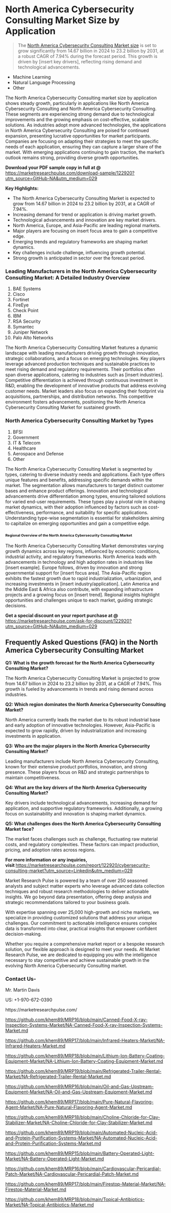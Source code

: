 <h1>North America Cybersecurity Consulting Market&nbsp;Size by Application</h1><blockquote><p>The <a href="https://marketresearchpulse.com/download-sample/122920?utm_source=GitHub-NA&amp;utm_medium=029">North America Cybersecurity Consulting Market size</a> is set to grow significantly from 14.67 billion in 2024 to 23.2 billion by 2031, at a robust CAGR of 7.94% during the forecast period. This growth is driven by [insert key drivers], reflecting rising demand and technological advancements.</p></blockquote><ul><li>Machine Learning<li> Natural Language Processing<li> Other</li></ul><p>The North America Cybersecurity Consulting market size by application shows steady growth, particularly in applications like North America Cybersecurity Consulting and North America Cybersecurity Consulting. These segments are experiencing strong demand due to technological improvements and the growing emphasis on cost-effective, scalable solutions. As industries adopt more advanced technologies, the applications in North America Cybersecurity Consulting are poised for continued expansion, presenting lucrative opportunities for market participants. Companies are focusing on adapting their strategies to meet the specific needs of each application, ensuring they can capture a larger share of the market. With emerging applications continuing to gain traction, the market’s outlook remains strong, providing diverse growth opportunities.</p><p><strong>Download your PDF sample copy in full at @ </strong><a href="https://marketresearchpulse.com/download-sample/122920?utm_source=GitHub-NA&amp;utm_medium=029">https://marketresearchpulse.com/download-sample/122920?utm_source=GitHub-NA&amp;utm_medium=029</a></p><p><strong>Key Highlights: </strong></p><ul><li>The North America Cybersecurity Consulting Market is expected to grow from 14.67 billion in 2024 to 23.2 billion by 2031, at a CAGR of 7.94%.</li><li>Increasing demand for trend or application is driving market growth.</li><li>Technological advancements and innovation are key market drivers.</li><li>North America, Europe, and Asia-Pacific are leading regional markets.</li><li>Major players are focusing on insert focus area to gain a competitive edge.</li><li>Emerging trends and regulatory frameworks are shaping market dynamics.</li><li>Key challenges include challenge, influencing growth potential.</li><li>Strong growth is anticipated in sector over the forecast period.</li></ul><h3>Leading Manufacturers in the North America Cybersecurity Consulting Market: A Detailed Industry Overview</h3><ol><li>BAE Systems</li><li>Cisco</li><li>Fortinet</li><li>FireEye</li><li>Check Point</li><li>IBM</li><li>RSA Security</li><li>Symantec</li><li>Juniper Network</li><li>Palo Alto Networks</li></ol><div class="flex max-w-full flex-col flex-grow"><div class="min-h-8 text-message flex w-full flex-col items-end gap-2 whitespace-normal break-words [.text-message+&amp;]:mt-5" dir="auto" data-message-author-role="assistant" data-message-id="fd8432e4-4910-450d-b182-61b7bfb0a01f" data-message-model-slug="gpt-4o"><div class="flex w-full flex-col gap-1 empty:hidden first:pt-[3px]"><div class="markdown prose w-full break-words dark:prose-invert light"><p>The North America Cybersecurity Consulting Market features a dynamic landscape with leading manufacturers driving growth through innovation, strategic collaborations, and a focus on emerging technologies. Key players leverage advanced production techniques and sustainable practices to meet rising demand and regulatory requirements. Their portfolios often span diverse applications, catering to industries such as [insert industries]. Competitive differentiation is achieved through continuous investment in R&amp;D, enabling the development of innovative products that address evolving customer needs. Market leaders also focus on expanding their footprint via acquisitions, partnerships, and distribution networks. This competitive environment fosters advancements, positioning the North America Cybersecurity Consulting Market for sustained growth.</p></div></div></div></div><h3>North America Cybersecurity Consulting Market by Types</h3><ol><li>BFSI<li> Government<li> IT & Telecom<li> Healthcare<li> Aerospace and Defense<li> Other</li></ol><div class="flex max-w-full flex-col flex-grow"><div class="min-h-8 text-message flex w-full flex-col items-end gap-2 whitespace-normal break-words [.text-message+&amp;]:mt-5" dir="auto" data-message-author-role="assistant" data-message-id="084470be-0bb7-4664-bddf-5156b4f41249" data-message-model-slug="gpt-4o-mini"><div class="flex w-full flex-col gap-1 empty:hidden first:pt-[3px]"><div class="markdown prose w-full break-words dark:prose-invert light"><p>The North America Cybersecurity Consulting Market is segmented by types, catering to diverse industry needs and applications. Each type offers unique features and benefits, addressing specific demands within the market. The segmentation allows manufacturers to target distinct customer bases and enhance product offerings. Innovation and technological advancements drive differentiation among types, ensuring tailored solutions for varied end-user requirements. These types play a pivotal role in shaping market dynamics, with their adoption influenced by factors such as cost-effectiveness, performance, and suitability for specific applications. Understanding type-wise segmentation is essential for stakeholders aiming to capitalize on emerging opportunities and gain a competitive edge.</p></div></div></div></div><h3><span style="font-size: 11px;">Regional Overview of the North America Cybersecurity Consulting Market</span></h3><div class="flex max-w-full flex-col flex-grow"><div class="min-h-8 text-message flex w-full flex-col items-end gap-2 whitespace-normal break-words [.text-message+&amp;]:mt-5" dir="auto" data-message-author-role="assistant" data-message-id="e9038762-ce64-4e30-91c9-9bd413514231" data-message-model-slug="gpt-4o-mini"><div class="flex w-full flex-col gap-1 empty:hidden first:pt-[3px]"><div class="markdown prose w-full break-words dark:prose-invert light"><p>The North America Cybersecurity Consulting Market demonstrates varying growth dynamics across key regions, influenced by economic conditions, industrial activity, and regulatory frameworks. North America leads with advancements in technology and high adoption rates in industries like [insert example]. Europe follows, driven by innovation and strong governmental support for [insert focus area]. The Asia-Pacific region exhibits the fastest growth due to rapid industrialization, urbanization, and increasing investments in [insert industry/application]. Latin America and the Middle East &amp; Africa also contribute, with expanding infrastructure projects and a growing focus on [insert trend]. Regional insights highlight opportunities and challenges unique to each market, guiding strategic decisions.</p></div></div></div></div><p><strong>Get a special discount on your report purchase at @ </strong><a href="https://marketresearchpulse.com/ask-for-discount/122920?utm_source=GitHub-NA&amp;utm_medium=029">https://marketresearchpulse.com/ask-for-discount/122920?utm_source=GitHub-NA&amp;utm_medium=029</a></p><h2>Frequently Asked Questions (FAQ) in the North America Cybersecurity Consulting Market</h2><p><strong>Q1: What is the growth forecast for the North America Cybersecurity Consulting Market?</strong></p><p>The North America Cybersecurity Consulting Market is projected to grow from 14.67 billion in 2024 to 23.2 billion by 2031, at a CAGR of 7.94%. This growth is fueled by advancements in trends and rising demand across industries.</p><p><strong>Q2: Which region dominates the North America Cybersecurity Consulting Market?</strong></p><p>North America currently leads the market due to its robust industrial base and early adoption of innovative technologies. However, Asia-Pacific is expected to grow rapidly, driven by industrialization and increasing investments in application.</p><p><strong>Q3: Who are the major players in the North America Cybersecurity Consulting Market?</strong></p><p>Leading manufacturers include North America Cybersecurity Consulting, known for their extensive product portfolios, innovation, and strong presence. These players focus on R&amp;D and strategic partnerships to maintain competitiveness.</p><p><strong>Q4: What are the key drivers of the North America Cybersecurity Consulting Market?</strong></p><p>Key drivers include technological advancements, increasing demand for application, and supportive regulatory frameworks. Additionally, a growing focus on sustainability and innovation is shaping market dynamics.</p><p><strong>Q5: What challenges does the North America Cybersecurity Consulting Market face?</strong></p><p>The market faces challenges such as challenge, fluctuating raw material costs, and regulatory complexities. These factors can impact production, pricing, and adoption rates across regions.</p><p><strong>For more information or any inquiries, visit&nbsp;</strong><a href="https://marketresearchpulse.com/report/122920/cybersecurity-consulting-market?utm_source=Linkedin&utm_medium=029">https://marketresearchpulse.com/report/122920/cybersecurity-consulting-market?utm_source=Linkedin&utm_medium=029</a></p><p>Market Research Pulse is powered by a team of over 250 seasoned analysts and subject matter experts who leverage advanced data collection techniques and robust research methodologies to deliver actionable insights. We go beyond data presentation, offering deep analysis and strategic recommendations tailored to your business goals.</p><p>With expertise spanning over 25,000 high-growth and niche markets, we specialize in providing customized solutions that address your unique challenges. Our commitment to actionable intelligence ensures complex data is transformed into clear, practical insights that empower confident decision-making.</p><p>Whether you require a comprehensive market report or a bespoke research solution, our flexible approach is designed to meet your needs. At Market Research Pulse, we are dedicated to equipping you with the intelligence necessary to stay competitive and achieve sustainable growth in the evolving North America Cybersecurity Consulting market.</p><h3><strong>Contact Us-</strong></h3><p>Mr. Martin Davis</p><p>US: +1-970-672-0390</p><p>https://marketresearchpulse.com/</p><p><a href="https://github.com/khem89/MRP16/blob/main/Canned-Food-X-ray-Inspection-Systems-Market/NA-Canned-Food-X-ray-Inspection-Systems-Market.md">https://github.com/khem89/MRP16/blob/main/Canned-Food-X-ray-Inspection-Systems-Market/NA-Canned-Food-X-ray-Inspection-Systems-Market.md</a></p><p><a href="https://github.com/khem89/MRP17/blob/main/Infrared-Heaters-Market/NA-Infrared-Heaters-Market.md">https://github.com/khem89/MRP17/blob/main/Infrared-Heaters-Market/NA-Infrared-Heaters-Market.md</a></p><p><a href="https://github.com/khem89/MRP18/blob/main/Lithium-Ion-Battery-Coating-Equipment-Market/NA-Lithium-Ion-Battery-Coating-Equipment-Market.md">https://github.com/khem89/MRP18/blob/main/Lithium-Ion-Battery-Coating-Equipment-Market/NA-Lithium-Ion-Battery-Coating-Equipment-Market.md</a></p><p><a href="https://github.com/khem89/MRP19/blob/main/Refrigerated-Trailer-Rental-Market/NA-Refrigerated-Trailer-Rental-Market.md">https://github.com/khem89/MRP19/blob/main/Refrigerated-Trailer-Rental-Market/NA-Refrigerated-Trailer-Rental-Market.md</a></p><p><a href="https://github.com/khem89/MRP16/blob/main/Oil-and-Gas-Upstream-Equipment-Market/NA-Oil-and-Gas-Upstream-Equipment-Market.md">https://github.com/khem89/MRP16/blob/main/Oil-and-Gas-Upstream-Equipment-Market/NA-Oil-and-Gas-Upstream-Equipment-Market.md</a></p><p><a href="https://github.com/khem89/MRP17/blob/main/Pure-Natural-Flavoring-Agent-Market/NA-Pure-Natural-Flavoring-Agent-Market.md">https://github.com/khem89/MRP17/blob/main/Pure-Natural-Flavoring-Agent-Market/NA-Pure-Natural-Flavoring-Agent-Market.md</a></p><p><a href="https://github.com/khem89/MRP18/blob/main/Choline-Chloride-for-Clay-Stabilizer-Market/NA-Choline-Chloride-for-Clay-Stabilizer-Market.md">https://github.com/khem89/MRP18/blob/main/Choline-Chloride-for-Clay-Stabilizer-Market/NA-Choline-Chloride-for-Clay-Stabilizer-Market.md</a></p><p><a href="https://github.com/khem89/MRP19/blob/main/Automated-Nucleic-Acid-and-Protein-Purification-Systems-Market/NA-Automated-Nucleic-Acid-and-Protein-Purification-Systems-Market.md">https://github.com/khem89/MRP19/blob/main/Automated-Nucleic-Acid-and-Protein-Purification-Systems-Market/NA-Automated-Nucleic-Acid-and-Protein-Purification-Systems-Market.md</a></p><p><a href="https://github.com/khem89/MRP15/blob/main/Battery-Operated-Light-Market/NA-Battery-Operated-Light-Market.md">https://github.com/khem89/MRP15/blob/main/Battery-Operated-Light-Market/NA-Battery-Operated-Light-Market.md</a></p><p><a href="https://github.com/khem89/MRP16/blob/main/Cardiovascular-Pericardial-Patch-Market/NA-Cardiovascular-Pericardial-Patch-Market.md">https://github.com/khem89/MRP16/blob/main/Cardiovascular-Pericardial-Patch-Market/NA-Cardiovascular-Pericardial-Patch-Market.md</a></p><p><a href="https://github.com/khem89/MRP17/blob/main/Firestop-Material-Market/NA-Firestop-Material-Market.md">https://github.com/khem89/MRP17/blob/main/Firestop-Material-Market/NA-Firestop-Material-Market.md</a></p><p><a href="https://github.com/khem89/MRP18/blob/main/Topical-Antibiotics-Market/NA-Topical-Antibiotics-Market.md">https://github.com/khem89/MRP18/blob/main/Topical-Antibiotics-Market/NA-Topical-Antibiotics-Market.md</a></p>

